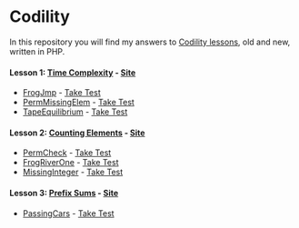 # Codility

In this repository you will find my answers to [Codility lessons](https://codility.com/programmers/lessons/), old and new, written in PHP.

#### Lesson 1: [Time Complexity][lesson1] - [Site](https://codility.com/programmers/lessons/1)
* [FrogJmp] - [Take Test](https://codility.com/demo/take-sample-test/frog_jmp)
* [PermMissingElem] - [Take Test](https://codility.com/demo/take-sample-test/perm_missing_elem)
* [TapeEquilibrium] - [Take Test](https://codility.com/demo/take-sample-test/tape_equilibrium)

#### Lesson 2: [Counting Elements][lesson2] - [Site](https://codility.com/programmers/lessons/2)
* [PermCheck] - [Take Test](https://codility.com/demo/take-sample-test/frog_river_one)
* [FrogRiverOne] - [Take Test](https://codility.com/demo/take-sample-test/perm_check)
* [MissingInteger] - [Take Test](https://codility.com/demo/take-sample-test/missing_integer)

#### Lesson 3: [Prefix Sums][lesson3] - [Site](https://codility.com/programmers/lessons/3)
* [PassingCars] - [Take Test](https://codility.com/demo/take-sample-test/passing_cars)


[lesson1]: https://github.com/Towanime/Codility/tree/master/src/Lesson1
[lesson2]: https://github.com/Towanime/Codility/tree/master/src/Lesson2
[lesson3]: https://github.com/Towanime/Codility/tree/master/src/Lesson3



[FrogJmp]: https://github.com/Towanime/Codility/blob/master/src/Lesson1/FrgJmp.php
[PermMissingElem]: https://github.com/Towanime/Codility/blob/master/src/Lesson1/PermMissingElem.php
[TapeEquilibrium]: https://github.com/Towanime/Codility/blob/master/src/Lesson1/TapeEquilibrium.php

[PermCheck]: https://github.com/Towanime/Codility/blob/master/src/Lesson2/PermCheck.php
[FrogRiverOne]: https://github.com/Towanime/Codility/blob/master/src/Lesson2/FrogRiverOne.php
[MissingInteger]: https://github.com/Towanime/Codility/blob/master/src/Lesson2/MissingInteger.php

[PassingCars]: https://github.com/Towanime/Codility/blob/master/src/Lesson3/PassingCars.php